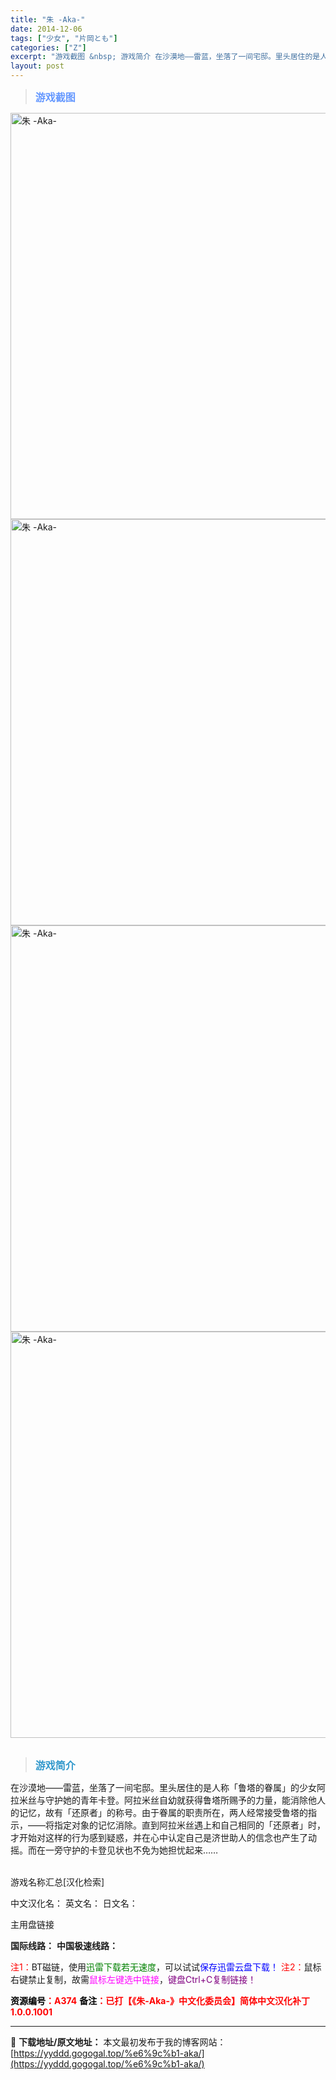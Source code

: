 ```yaml
---
title: "朱 -Aka-"
date: 2014-12-06
tags: ["少女", "片岡とも"]
categories: ["Z"]
excerpt: "游戏截图 &nbsp; 游戏简介 在沙漠地——雷蓝，坐落了一间宅邸。里头居住的是人称「鲁塔的眷属」的少女阿拉米丝与守护她的青年卡登。阿拉米丝自幼就获得鲁塔所赐予的力量，能消除他人的记忆，故有「还原者」的称号。由于眷属的职责所在，两人经常接受鲁塔的指示，——将指定对象的记忆消除。直到阿拉米丝遇上和自己&hellip;"
layout: post
---
```


<div>
<blockquote><b><span style="font-size: 12pt; color: #6699ff;">游戏截图</span></b></blockquote>
<div><img title="点击放大" src="https://yyddd.gogogal.top/wp-content/uploads/2025/04/20250430_68120566042a9.webp" alt="朱 -Aka-" width="650" /></div>
<div><img title="点击放大" src="https://yyddd.gogogal.top/wp-content/uploads/2025/04/20250430_6812056720502.webp" alt="朱 -Aka-" width="650" /></div>
<div><img title="点击放大" src="https://yyddd.gogogal.top/wp-content/uploads/2025/04/20250430_6812056937901.webp" alt="朱 -Aka-" width="650" /></div>
<div><img title="点击放大" src="https://yyddd.gogogal.top/wp-content/uploads/2025/04/20250430_6812056a54258.webp" alt="朱 -Aka-" width="650" /></div>
&nbsp;
<blockquote><b><span style="font-size: 12pt; color: #3399cc;">游戏简介</span></b></blockquote>
<div>在沙漠地——雷蓝，坐落了一间宅邸。里头居住的是人称「鲁塔的眷属」的少女阿拉米丝与守护她的青年卡登。阿拉米丝自幼就获得鲁塔所赐予的力量，能消除他人的记忆，故有「还原者」的称号。由于眷属的职责所在，两人经常接受鲁塔的指示，——将指定对象的记忆消除。直到阿拉米丝遇上和自己相同的「还原者」时，才开始对这样的行为感到疑惑，并在心中认定自己是济世助人的信念也产生了动摇。而在一旁守护的卡登见状也不免为她担忧起来……</div>
&nbsp;

游戏名称汇总[汉化检索]

中文汉化名：
英文名：
日文名：
</div>
<div class="panel panel-primary">
<div class="panel-heading">主用盘链接</div>
<div class="panel-body">

<b>国际线路：</b>
<b>中国极速线路：</b>


<span style="color: #ff0000;">注1：</span>BT磁链，使用<span style="color: #008000;">迅雷下载若无速度</span>，可以试试<span style="color: #0000ff;">保存迅雷云盘下载！</span>
<span style="color: #ff0000;">注2：</span>鼠标右键禁止复制，故需<span style="color: #ff00ff;">鼠标左键选中链接</span>，<span style="color: #800080;">键盘Ctrl+C复制链接！</span>

</div>
<div class="panel-footer"><span style="color: #ff0000;"><b><span style="color: #000000;">资源编号</span>：A374</b></span>
<span style="color: #ff0000;"><b><span style="color: #000000;">备注</span>：已打【《朱-Aka-》中文化委员会】简体中文汉化补丁 1.0.0.1001</b></span></div>
</div>

---
📖 **下载地址/原文地址：** 本文最初发布于我的博客网站：[https://yyddd.gogogal.top/%e6%9c%b1-aka/](https://yyddd.gogogal.top/%e6%9c%b1-aka/)
